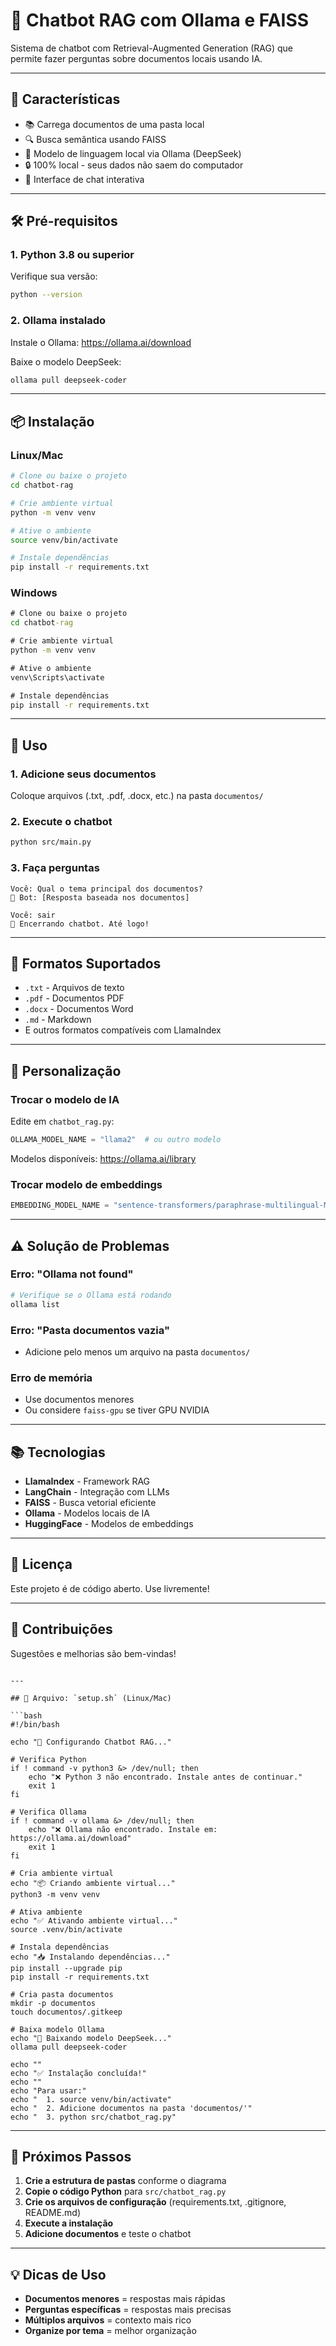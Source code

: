# 🤖 Chatbot RAG com Ollama e FAISS

Sistema de chatbot com Retrieval-Augmented Generation (RAG) que permite fazer perguntas sobre documentos locais usando IA.

---

## 🎯 Características

- 📚 Carrega documentos de uma pasta local
- 🔍 Busca semântica usando FAISS
- 🤖 Modelo de linguagem local via Ollama (DeepSeek)
- 🔒 100% local - seus dados não saem do computador
- 💬 Interface de chat interativa

---

## 🛠️ Pré-requisitos

### 1. Python 3.8 ou superior

Verifique sua versão:
```bash
python --version
```

### 2. Ollama instalado

Instale o Ollama: https://ollama.ai/download

Baixe o modelo DeepSeek:
```bash
ollama pull deepseek-coder
```

---

## 📦 Instalação

### Linux/Mac

```bash
# Clone ou baixe o projeto
cd chatbot-rag

# Crie ambiente virtual
python -m venv venv

# Ative o ambiente
source venv/bin/activate

# Instale dependências
pip install -r requirements.txt
```

### Windows

```cmd
# Clone ou baixe o projeto
cd chatbot-rag

# Crie ambiente virtual
python -m venv venv

# Ative o ambiente
venv\Scripts\activate

# Instale dependências
pip install -r requirements.txt
```

---

## 🚀 Uso

### 1. Adicione seus documentos

Coloque arquivos (.txt, .pdf, .docx, etc.) na pasta `documentos/`

### 2. Execute o chatbot

```bash
python src/main.py
```

### 3. Faça perguntas

```
Você: Qual o tema principal dos documentos?
🤖 Bot: [Resposta baseada nos documentos]

Você: sair
👋 Encerrando chatbot. Até logo!
```

---

## 📝 Formatos Suportados

- `.txt` - Arquivos de texto
- `.pdf` - Documentos PDF
- `.docx` - Documentos Word
- `.md` - Markdown
- E outros formatos compatíveis com LlamaIndex

---

## 🔧 Personalização

### Trocar o modelo de IA

Edite em `chatbot_rag.py`:

```python
OLLAMA_MODEL_NAME = "llama2"  # ou outro modelo
```

Modelos disponíveis: https://ollama.ai/library

### Trocar modelo de embeddings

```python
EMBEDDING_MODEL_NAME = "sentence-transformers/paraphrase-multilingual-MiniLM-L12-v2"
```

---

## ⚠️ Solução de Problemas

### Erro: "Ollama not found"
```bash
# Verifique se o Ollama está rodando
ollama list
```

### Erro: "Pasta documentos vazia"
- Adicione pelo menos um arquivo na pasta `documentos/`

### Erro de memória
- Use documentos menores
- Ou considere `faiss-gpu` se tiver GPU NVIDIA

---

## 📚 Tecnologias

- **LlamaIndex** - Framework RAG
- **LangChain** - Integração com LLMs
- **FAISS** - Busca vetorial eficiente
- **Ollama** - Modelos locais de IA
- **HuggingFace** - Modelos de embeddings

---

## 📄 Licença

Este projeto é de código aberto. Use livremente!

---

## 🤝 Contribuições

Sugestões e melhorias são bem-vindas!
```

---

## 📄 Arquivo: `setup.sh` (Linux/Mac)

```bash
#!/bin/bash

echo "🚀 Configurando Chatbot RAG..."

# Verifica Python
if ! command -v python3 &> /dev/null; then
    echo "❌ Python 3 não encontrado. Instale antes de continuar."
    exit 1
fi

# Verifica Ollama
if ! command -v ollama &> /dev/null; then
    echo "❌ Ollama não encontrado. Instale em: https://ollama.ai/download"
    exit 1
fi

# Cria ambiente virtual
echo "📦 Criando ambiente virtual..."
python3 -m venv venv

# Ativa ambiente
echo "✅ Ativando ambiente virtual..."
source .venv/bin/activate

# Instala dependências
echo "📥 Instalando dependências..."
pip install --upgrade pip
pip install -r requirements.txt

# Cria pasta documentos
mkdir -p documentos
touch documentos/.gitkeep

# Baixa modelo Ollama
echo "🤖 Baixando modelo DeepSeek..."
ollama pull deepseek-coder

echo ""
echo "✅ Instalação concluída!"
echo ""
echo "Para usar:"
echo "  1. source venv/bin/activate"
echo "  2. Adicione documentos na pasta 'documentos/'"
echo "  3. python src/chatbot_rag.py"
```

---

## 🎯 Próximos Passos

1. **Crie a estrutura de pastas** conforme o diagrama
2. **Copie o código Python** para `src/chatbot_rag.py`
3. **Crie os arquivos de configuração** (requirements.txt, .gitignore, README.md)
4. **Execute a instalação**
5. **Adicione documentos** e teste o chatbot

---

## 💡 Dicas de Uso

- **Documentos menores** = respostas mais rápidas
- **Perguntas específicas** = respostas mais precisas
- **Múltiplos arquivos** = contexto mais rico
- **Organize por tema** = melhor organização
